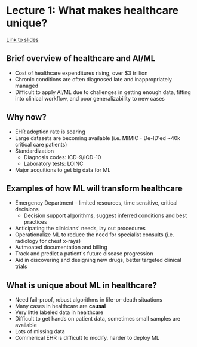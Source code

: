 # Lecture 1: What makes healthcare unique?

[Link to slides](https://mlhc19mit.github.io/slides/lecture1.pdf)

## Brief overview of healthcare and AI/ML
* Cost of healthcare expenditures rising, over $3 trillion
* Chronic conditions are often diagnosed late and inappropriately managed
* Difficult to apply AI/ML due to challenges in getting enough data, fitting into clinical workflow, and poor generalizability to new cases

## Why now?
* EHR adoption rate is soaring
* Large datasets are becoming available (i.e. MIMIC - De-ID'ed ~40k critical care patients)
* Standardization
	* Diagnosis codes: ICD-9/ICD-10
	* Laboratory tests: LOINC
* Major acquitions to get big data for ML

## Examples of how ML will transform healthcare
* Emergency Department - limited resources, time sensitive, critical decisions
	* Decision support algorithms, suggest inferred conditions and best practices
* Anticipating the clinicians' needs, lay out procedures
* Operationalize ML to reduce the need for specialist consults (i.e. radiology for chest x-rays)
* Autmoated documentation and billing
* Track and predict a patient's future disease progression
* Aid in discovering and designing new drugs, better targeted clinical trials

## What is unique about ML in healthcare?
* Need fail-proof, robust algorithms in life-or-death situations
* Many cases in healthcare are **causal**
* Very little labeled data in healthcare
* Difficult to get hands on patient data, sometimes small samples are available
* Lots of missing data
* Commerical EHR is difficult to modify, harder to deploy ML